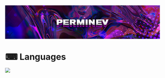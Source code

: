 </p>
<p align="center">
 </a>
 <img src="https://raw.githubusercontent.com/Perminev/perminev/main/github.png">
  </a>
</p>

# ⌨ Languages
   </a>
 <img src="https://img.shields.io/badge/CODE-PYTHON-informational?style=for-the-badge&logo=python">
  </a>
<!--
**Perminev/perminev** is a ✨ _special_ ✨ repository because its `README.md` (this file) appears on your GitHub profile.

Here are some ideas to get you started:

- 🔭 I’m currently working on ...
- 🌱 I’m currently learning ...
- 👯 I’m looking to collaborate on ...
- 🤔 I’m looking for help with ...
- 💬 Ask me about ...
- 📫 How to reach me: ...
- 😄 Pronouns: ...
- ⚡ Fun fact: ...
-->
